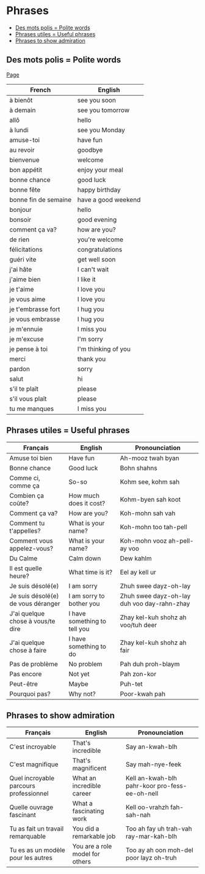 # Phrases

<!-- toc -->

- [Des mots polis = Polite words](#des-mots-polis--polite-words)
- [Phrases utiles = Useful phrases](#phrases-utiles--useful-phrases)
- [Phrases to show admiration](#phrases-to-show-admiration)

<!-- tocstop -->

## Des mots polis = Polite words

[Page ](../../../Resources/Level-3_4/Day_5-Mots%20utiles.pdf)

| French               | English             |
| -------------------- | ------------------- |
| à bienôt             | see you soon        |
| à demain             | see you tomorrow    |
| allô                 | hello               |
| à lundi              | see you Monday      |
| amuse-toi            | have fun            |
| au revoir            | goodbye             |
| bienvenue            | welcome             |
| bon appétit          | enjoy your meal     |
| bonne chance         | good luck           |
| bonne fête           | happy birthday      |
| bonne fin de semaine | have a good weekend |
| bonjour              | hello               |
| bonsoir              | good evening        |
| comment ça va?       | how are you?        |
| de rien              | you're welcome      |
| félicitations        | congratulations     |
| guéri vite           | get well soon       |
| j'ai hâte            | I can't wait        |
| j'aime bien          | I like it           |
| je t'aime            | I love you          |
| je vous aime         | I love you          |
| je t'embrasse fort   | I hug you           |
| je vous embrasse     | I hug you           |
| je m'ennuie          | I miss you          |
| je m'excuse          | I'm sorry           |
| je pense à toi       | I'm thinking of you |
| merci                | thank you           |
| pardon               | sorry               |
| salut                | hi                  |
| s'il te plaît        | please              |
| s'il vous plaît      | please              |
| tu me manques        | I miss you          |

## Phrases utiles = Useful phrases

| Français                           | English                      | Pronounciation                              |
| ---------------------------------- | ---------------------------- | ------------------------------------------- |
| Amuse toi bien                     | Have fun                     | Ah-mooz twah byan                           |
| Bonne chance                       | Good luck                    | Bohn shahns                                 |
| Comme ci, comme ça                 | So-so                        | Kohm see, kohm sah                          |
| Combien ça coûte?                  | How much does it cost?       | Kohm-byen sah koot                          |
| Comment ça va?                     | How are you?                 | Koh-mohn sah vah                            |
| Comment tu t'appelles?             | What is your name?           | Koh-mohn too tah-pell                       |
| Comment vous appelez-vous?         | What is your name?           | Koh-mohn vooz ah-pell-ay voo                |
| Du Calme                           | Calm down                    | Dew kahlm                                   |
| Il est quelle heure?               | What time is it?             | Eel ay kell ur                              |
| Je suis désolé(e)                  | I am sorry                   | Zhuh swee dayz-oh-lay                       |
| Je suis désolé(e) de vous déranger | I am sorry to bother you     | Zhuh swee dayz-oh-lay duh voo day-rahn-zhay |
| J'ai quelque chose à vous/te dire  | I have something to tell you | Zhay kel-kuh shohz ah voo/tuh deer          |
| J'ai quelque chose à faire         | I have something to do       | Zhay kel-kuh shohz ah fair                  |
| Pas de problème                    | No problem                   | Pah duh proh-blaym                          |
| Pas encore                         | Not yet                      | Pah zon-kor                                 |
| Peut-être                          | Maybe                        | Puh-tet                                     |
| Pourquoi pas?                      | Why not?                     | Poor-kwah pah                               |

## Phrases to show admiration

| Français                               | English                         | Pronounciation                                 |
| -------------------------------------- | ------------------------------- | ---------------------------------------------- |
| C'est incroyable                       | That's incredible               | Say an-kwah-blh                                |
| C'est magnifique                       | That's magnificent              | Say mah-nye-feek                               |
| Quel incroyable parcours professionnel | What an incredible career       | Kell an-kwah-blh pahr-koor pro-fess-ee-oh-nell |
| Quelle ouvrage fascinant               | What a fascinating work         | Kell oo-vrahzh fah-sah-nah                     |
| Tu as fait un travail remarquable      | You did a remarkable job        | Too ah fay uh trah-vah ray-mar-kah-blh         |
| Tu es as un modèle pour les autres     | You are a role model for others | Too ay ah oon moh-del poor layz oh-truh        |
